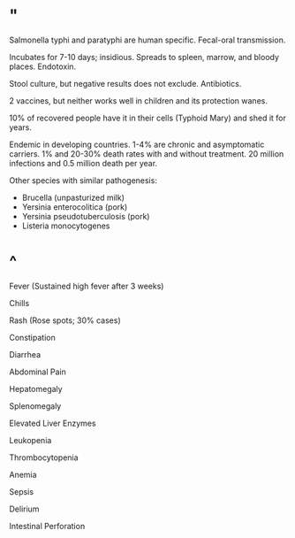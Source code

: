 # "

Salmonella typhi and paratyphi are human specific.
Fecal-oral transmission.

Incubates for 7-10 days; insidious.
Spreads to spleen, marrow, and bloody places.
Endotoxin.

Stool culture, but negative results does not exclude.
Antibiotics.

2 vaccines, but neither works well in children and its protection wanes.

10% of recovered people have it in their cells (Typhoid Mary) and shed it for years.

Endemic in developing countries.
1-4% are chronic and asymptomatic carriers.
1% and 20-30% death rates with and without treatment.
20 million infections and 0.5 million death per year.

Other species with similar pathogenesis:

- Brucella (unpasturized milk)
- Yersinia enterocolitica (pork)
- Yersinia pseudotuberculosis (pork)
- Listeria monocytogenes

# ^

Fever
(Sustained high fever after 3 weeks)

Chills

Rash
(Rose spots; 30% cases)

Constipation

Diarrhea

Abdominal Pain

Hepatomegaly

Splenomegaly

Elevated Liver Enzymes

Leukopenia

Thrombocytopenia

Anemia

Sepsis

Delirium

Intestinal Perforation
